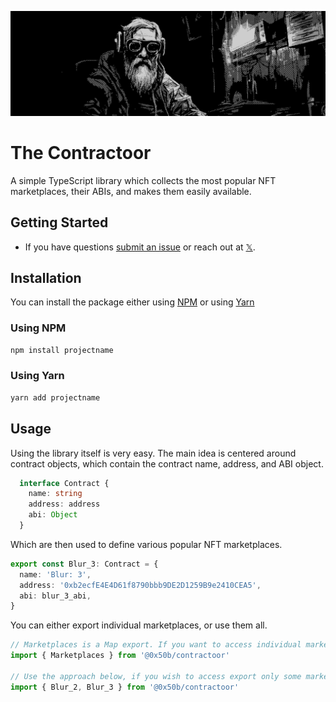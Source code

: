<p align="center">
  <img src="./cover.png">
</p>

# The Contractoor

A simple TypeScript library which collects the most popular NFT marketplaces, their ABIs, and makes them easily available.

## Getting Started

- If you have questions [submit an issue](https://github.com/0xryowa/contractoor/issues) or reach out at [𝕏](https://x.com/0x50b).

## Installation

You can install the package either using [NPM](https://www.npmjs.com/package/projectname) or using [Yarn](https://yarnpkg.com/package/projectname)

### Using NPM

```bash
npm install projectname
```

### Using Yarn

```bash
yarn add projectname
```

## Usage

Using the library itself is very easy. The main idea is centered around contract objects, which contain the contract name, address, and ABI object.

```TypeScript
  interface Contract {
    name: string
    address: address
    abi: Object
  }
```

Which are then used to define various popular NFT marketplaces.

```TypeScript
export const Blur_3: Contract = {
  name: 'Blur: 3',
  address: '0xb2ecfE4E4D61f8790bbb9DE2D1259B9e2410CEA5',
  abi: blur_3_abi,
}
```

You can either export individual marketplaces, or use them all.

```TypeScript
// Marketplaces is a Map export. If you want to access individual marketplaces, use Marketplaces.get('blur_2')
import { Marketplaces } from '@0x50b/contractoor'

// Use the approach below, if you wish to access export only some marketplaces.
import { Blur_2, Blur_3 } from '@0x50b/contractoor'
```
